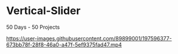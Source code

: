 # Vertical-Slider

50 Days - 50 Projects


https://user-images.githubusercontent.com/89899001/197596377-673bb78f-28f8-46a0-a47f-5ef9375fad47.mp4

